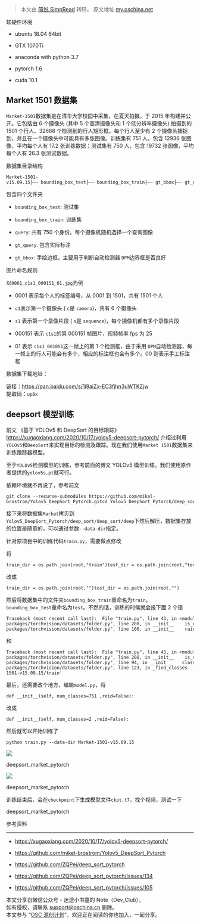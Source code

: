 > 本文由 [简悦 SimpRead](http://ksria.com/simpread/) 转码， 原文地址 [my.oschina.net](https://my.oschina.net/u/4883419/blog/4990739)

软硬件环境

*   ubuntu 18.04 64bit
    
*   GTX 1070Ti
    
*   anaconda with python 3.7
    
*   pytorch 1.6
    
*   cuda 10.1
    

Market 1501 数据集
---------------

`Market-1501`数据集是在清华大学校园中采集，在夏天拍摄，于 2015 年构建并公开。它包括由 6 个摄像头 (其中 5 个高清摄像头和 1 个低分辨率摄像头) 拍摄到的 1501 个行人、32668 个检测到的行人矩形框。每个行人至少有 2 个摄像头捕捉到，并且在一个摄像头中可能具有多张图像。训练集有 751 人，包含 12936 张图像，平均每个人有 17.2 张训练数据；测试集有 750 人，包含 19732 张图像，平均每个人有 26.3 张测试数据。

数据集目录结构

```
Market-1501-v15.09.15├── bounding_box_test├── bounding_box_train├── gt_bbox├── gt_query├── query└── readme.txt
```

包含四个文件夹

*   `bounding_box_test`: 测试集
    
*   `bounding_box_train`: 训练集
    
*   `query`: 共有 750 个身份。每个摄像机随机选择一个查询图像
    
*   `gt_query`: 包含实际标注
    
*   `gt_bbox`: 手绘边框，主要用于判断自动检测器 `DPM`边界框是否良好
    

图片命名规则

以`0001_c1s1_000151_01.jpg`为例

*   0001 表示每个人的标签编号，从 0001 到 1501，共有 1501 个人
    
*   `c1`表示第一个摄像头 ( `c`是 `camera`)，共有 6 个摄像头
    
*   `s1` 表示第一个录像片段 ( `s`是 `sequence`)，每个摄像机都有多个录像片段
    
*   000151 表示 `c1s1`的第 000151 帧图片，视频帧率 fps 为 25
    
*   01 表示 `c1s1_001051`这一帧上的第 1 个检测框，由于采用 `DPM`自动检测器，每一帧上的行人可能会有多个，相应的标注框也会有多个。00 则表示手工标注框
    

数据集下载地址：

链接：https://pan.baidu.com/s/1i9aiZx-EC3fjhn3uWTKZjw  
提取码：`up8x`

deepsort 模型训练
-------------

前文 《基于 YOLOv5 和 DeepSort 的目标跟踪》 https://xugaoxiang.com/2020/10/17/yolov5-deepsort-pytorch/ 介绍过利用`YOLOv5`和`DeepSort`来实现目标的检测及跟踪。现在我们使用`Market 1501`数据集来训练跟踪器模型。

至于`YOLOv5`检测模型的训练，参考前面的博文 YOLOv5 模型训练。我们使用原作者提供的`yolov5s.pt`就可行。

依赖环境就不再说了，参考前文

```
git clone --recurse-submodules https://github.com/mikel-brostrom/Yolov5_DeepSort_Pytorch.gitcd Yolov5_DeepSort_Pytorch/deep_sort/deep_sort/deep
```

接下来将数据集`Market`拷贝到`Yolov5_DeepSort_Pytorch/deep_sort/deep_sort/deep`下然后解压，数据集存放的位置是随意的，可以通过参数`--data-dir`指定。

针对原项目中的训练代码`train.py`，需要做点修改

将

```
train_dir = os.path.join(root,"train")test_dir = os.path.join(root,"test")
```

改成

```
train_dir = os.path.join(root,"")test_dir = os.path.join(root,"")
```

然后将数据集中的文件夹`bounding_box_train`重命名为`train`，`bounding_box_test`重命名为`test`。不然的话，训练的时候就会报下面 2 个错

```
Traceback (most recent call last):  File "train.py", line 43, in <module>    torchvision.datasets.ImageFolder(train_dir, transform=transform_train),  File "/home/xugaoxiang/anaconda3/envs/deepsort/lib/python3.7/site-packages/torchvision/datasets/folder.py", line 208, in __init__    is_valid_file=is_valid_file)  File "/home/xugaoxiang/anaconda3/envs/deepsort/lib/python3.7/site-packages/torchvision/datasets/folder.py", line 100, in __init__    raise RuntimeError(msg)RuntimeError: Found 0 files in subfolders of: data/trainSupported extensions are: .jpg,.jpeg,.png,.ppm,.bmp,.pgm,.tif,.tiff,.webp
```

和

```
Traceback (most recent call last):  File "train.py", line 43, in <module>    torchvision.datasets.ImageFolder(train_dir, transform=transform_train),  File "/home/xugaoxiang/anaconda3/envs/deepsort/lib/python3.7/site-packages/torchvision/datasets/folder.py", line 208, in __init__    is_valid_file=is_valid_file)  File "/home/xugaoxiang/anaconda3/envs/deepsort/lib/python3.7/site-packages/torchvision/datasets/folder.py", line 94, in __init__    classes, class_to_idx = self._find_classes(self.root)  File "/home/xugaoxiang/anaconda3/envs/deepsort/lib/python3.7/site-packages/torchvision/datasets/folder.py", line 123, in _find_classes    classes = [d.name for d in os.scandir(dir) if d.is_dir()]FileNotFoundError: [Errno 2] No such file or directory: 'Market-1501-v15.09.15/train'
```

最后，还需要改个地方，编辑`model.py`，将

```
def __init__(self, num_classes=751 ,reid=False):
```

改成

```
def __init__(self, num_classes=2 ,reid=False):
```

然后就可以开始训练了

```
python train.py --data-dir Market-1501-v15.09.15
```

![](https://oscimg.oschina.net/oscnet/ff8a598c-011b-43a0-8328-1d929716c6bf.png)

deepsort_market_pytorch

![](https://oscimg.oschina.net/oscnet/33a1f6f7-3fe9-464f-852c-e2acb09ff533.png)

deepsort_market_pytorch

训练结束后，会在`checkpoint`下生成模型文件`ckpt.t7`，找个视频，测试一下

deepsort_market_pytorch  

参考资料  

-------

*   https://xugaoxiang.com/2020/10/17/yolov5-deepsort-pytorch/
    
*   https://github.com/mikel-brostrom/Yolov5_DeepSort_Pytorch
    
*   https://github.com/ZQPei/deep_sort_pytorch
    
*   https://github.com/ZQPei/deep_sort_pytorch/issues/134
    
*   https://github.com/ZQPei/deep_sort_pytorch/issues/105
    

本文分享自微信公众号 - 迷途小书童的 Note（Dev_Club）。  
如有侵权，请联系 support@oschina.cn 删除。  
本文参与 “[OSC 源创计划](https://www.oschina.net/sharing-plan)”，欢迎正在阅读的你也加入，一起分享。